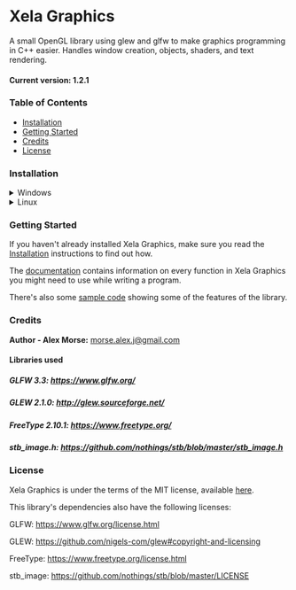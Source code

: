 # Xela Graphics
A small OpenGL library using glew and glfw to make graphics programming in C++ easier.
Handles window creation, objects, shaders, and text rendering.

#### Current version: 1.2.1

### Table of Contents
* [Installation](#installation)
* [Getting Started](#getting-started)
* [Credits](#credits)
* [License](#license)

### Installation
<details>
  <summary>Windows</summary>
 
* Go to releases and download the latest release of XelaGraphics.
* Unzip the file in it's own folder.
* Link XelaGraphics, Glfw, Glew, and Freetype to your project.
  * The version of glfw, glew, and freetype that I used when compiling that version of XelaGraphics is included in the release for convenience, but if you would like a more updated version of any of these libraries you will have to install them yourself. Links to their websites is [here](#libraries-used)
  
  * The following instructions explain how to set this up with Visual Studio 2019, but similar steps would be used for any IDE. If you're unsure what to do, try searching for how to install libraries with your IDE of choice using Google.
    * When you're in your project on Visual Studio, on the right side should be Solution Explorer. Under the Solution (name) should be the name of your project.
    * Right click the name of your project and select Properties.
    * In the properties window, select C/C++ -> General.
    * Click Additional Include Directories, then click the down arrow on the right side and select edit.
      * Add the path to xelagraphics_(version)_(x86/x64)/xelagraphics/include
        * If you're targeting 32-bit systems, use the folder with x86. If you're targeting 64-bit systems, use the folder with x64.
      * Add the path to xelagraphics_(version)_(x86/x64)/glfw_(version)/include
        * If you've downloaded a different version of glfw, use that folder's path instead.
      * Add the path to xelagraphics_(version)_(x86/x64)/glew_(version)/include
        * If you've downloaded a different version of glew, use that folder's path instead.
      * Add the path to xelagraphics_(version)_(x84/x64)/freetype_(version)/include
        * If you've downloaded a different version of freetype, use that folder's path instead.
      * Select OK.
    * Go to Linker -> General.
    * Click Additional Library Directories, then click the down arrow on the right side and select edit.
      * Add the path to xelagraphics_(version)_(x86/x64)/xelagraphics/lib
      * Add the path to xelagraphics_(version)_(x86/x64)/glfw_(version)/lib-vc2019
      * Add the path to xelagraphics_(version)_(x86/x64)/glew_(version)/(x86/x64)
      * Add the path to xelagraphics_(version)_(x86/x64)/freetype_(version)/(win32/win64)
      * Select OK.
    * Go to Linker -> Input
    * Click Additional Dependencies, then click the down arrow on the right side and select edit.
      * Add the following library names to the list:
        * opengl32.lib
        * glew32.lib
        * glfw3.lib
        * freetype.lib
        * xelagraphics.lib
      * Select OK.
    * Make sure all the DLLs are copied to the same folder your program's EXE file will be located in
      * xelagraphics.dll: xelagraphics_(version)_(x86,x64)/xelagraphics/lib
      * glfw3.dll: xelagraphics_(version)_(x86/x64)/glfw_(version)/lib-vc2019
      * glew32.dll: xelagraphics_(version)_(x86/x64)/glew_(version)/(x86/x64)
      * freetype.dll: xelagraphics_(version)_(x86/x64)/freetype_(version)/(win32/win64)
    * Click apply.
* You're done! You can now use Xela Graphics in your project.
* When including header files from XelaGraphics in your project, be sure to prefix header file names with xela/graphics/
  * Such as `#include <xela/graphics/XelaGraphics.h>`
</details>

<details>
  <summary>Linux</summary>
 
  * Open a terminal in a new folder.
  * Make sure glfw, glew, and freetype2 are all installed on your computer.
  * `git clone https://github.com/XelaSpirit/Xela-Graphics.git`
  * `cd Xela-Graphics`
  * `sudo ./install`
    * This will compile XelaGraphics and put the proper files for XelaGraphics in /usr/lib and /usr/include.
    * Header files will be in /usr/include/xela/graphics, so in your programs make sure to prefix header includes with xela/graphics.
      * Such as `#include <xela/graphics/XelaGraphics.h>`
  * When compiling a program that uses XelaGraphics, link XelaGraphics and its dependencies.
    * With G++, this would look like `g++ -lxelagraphics -lglfw -lGLEW -lfreetype -I/usr/include/freetype2 <Source files>`

</details>

### Getting Started
If you haven't already installed Xela Graphics, make sure you read the [Installation](#installation) instructions to find out how.

The [documentation](Doc.md) contains information on every function in Xela Graphics you might need to use while writing a program.

There's also some [sample code](sample) showing some of the features of the library.

### Credits
**Author - Alex Morse:** morse.alex.j@gmail.com

#### Libraries used

##### GLFW 3.3: https://www.glfw.org/

##### GLEW 2.1.0: http://glew.sourceforge.net/

##### FreeType 2.10.1: https://www.freetype.org/

##### stb_image.h: https://github.com/nothings/stb/blob/master/stb_image.h

### License
Xela Graphics is under the terms of the MIT license, available [here](LICENSE.md).

This library's dependencies also have the following licenses:

GLFW: https://www.glfw.org/license.html

GLEW: https://github.com/nigels-com/glew#copyright-and-licensing

FreeType: https://www.freetype.org/license.html

stb_image: https://github.com/nothings/stb/blob/master/LICENSE
